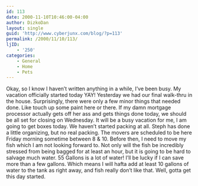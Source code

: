 ```yaml
---
id: 113
date: 2000-11-10T10:46:00-04:00
author: DizkoDan
layout: single
guid: 'http://www.cyberjunx.com/blog/?p=113'
permalink: /2000/11/10/113/
ljID:
    - '250'
categories:
    - General
    - Home
    - Pets
---
```


Okay, so I know I haven’t written anything in a while, I’ve been busy. My vacation officially started today YAY! Yesterday we had our final walk-thru in the house. Surprisingly, there were only a few minor things that needed done. Like touch up some paint here or there. If my damn mortgage processor actually gets off her ass and gets things done today, we should be all set for closing on Wednesday. It will be a busy vacation for me, I am going to get boxes today. We haven’t started packing at all. Steph has done a little organizing, but no real packing. The movers are scheduled to be here Friday morning sometime between 8 &amp; 10. Before then, I need to move my fish which I am not looking forward to. Not only will the fish be incredibly stressed from being bagged for at least an hour, but it is going to be hard to salvage much water. 55 Gallons is a lot of water! I’ll be lucky if I can save more than a few gallons. Which means I will hafta add at least 10 gallons of water to the tank as right away, and fish really don’t like that. Well, gotta get this day started.